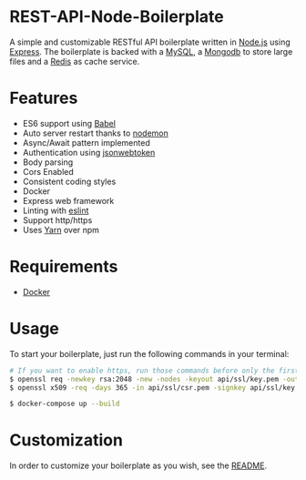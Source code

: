 # REST-API-Node-Boilerplate

A simple and customizable RESTful API boilerplate written in [Node.js](https://nodejs.org/en/) using [Express](https://expressjs.com/). The boilerplate is backed with a [MySQL](https://www.mysql.com/), a [Mongodb](https://www.mongodb.com/) to store large files and a [Redis](https://redis.io/) as cache service.

# Features

- ES6 support using [Babel](https://babeljs.io/)
- Auto server restart thanks to [nodemon](https://github.com/remy/nodemon)
- Async/Await pattern implemented
- Authentication using [jsonwebtoken](https://jwt.io/)
- Body parsing
- Cors Enabled
- Consistent coding styles
- Docker
- Express web framework
- Linting with [eslint](https://eslint.org/)
- Support http/https
- Uses [Yarn](https://yarnpkg.com/en/) over npm

# Requirements

- [Docker](https://www.docker.com)

# Usage

To start your boilerplate, just run the following commands in your terminal:

```bash
# If you want to enable https, run those commands before only the first time
$ openssl req -newkey rsa:2048 -new -nodes -keyout api/ssl/key.pem -out api/ssl/csr.pem
$ openssl x509 -req -days 365 -in api/ssl/csr.pem -signkey api/ssl/key.pem -out api/ssl/server.crt

$ docker-compose up --build
```

# Customization

In order to customize your boilerplate as you wish, see the [README](https://github.com/TommyStarK/REST-API-Node-Boilerplate/blob/master/api/README.md).
